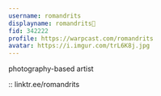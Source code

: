 ```yaml
---
username: romandrits
displayname: romandrits🎩
fid: 342222
profile: https://warpcast.com/romandrits
avatar: https://i.imgur.com/trL6K8j.jpg
---
```

photography-based artist  
  
:: linktr.ee/romandrits  

